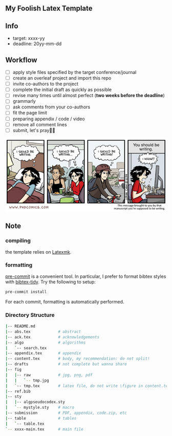 My Foolish Latex Template
---

## Info

- target: xxxx-yy
- deadline: 20yy-mm-dd

## Workflow

- [ ] apply style files specified by the target conference/journal
- [ ] create an overleaf project and import this repo
- [ ] invite co-authors to the project
- [ ] complete the initial draft as quickly as possible
- [ ] revise many times until almost perfect (__two weeks before the deadline__)
- [ ] grammarly
- [ ] ask comments from your co-authors
- [ ] fit the page limit
- [ ] preparing appendix / code / video
- [ ] remove all comment lines
- [ ] submit, let's pray🙏🏻

![](./fig/raw/phd030415s.gif)

## Note

### compiling
the template relies on [Latexmk](http://personal.psu.edu/jcc8/software/latexmk/).

### formatting

[pre-commit](https://pre-commit.com/) is a convenient tool.
In particular, I prefer to format bibtex styles with [bibtex-tidy](https://github.com/FlamingTempura/bibtex-tidy).
Try the following to setup:

```sh
pre-commit install
```

For each commit, formatting is automatically performed.

### Directory Structure
```sh
|-- README.md
|-- abs.tex            # abstract
|-- ack.tex            # acknowledgements
|-- algo               # algorithms
|   `-- search.tex
|-- appendix.tex       # appendix
|-- content.tex        # body, my recommendation: do not split!
|-- drafts             # not complete but wanna share
|-- fig
|   |-- raw            # jpg, png, pdf
|   |   `-- tmp.jpg
|   `-- tmp.tex        # latex file, do not write \figure in content.tex
|-- ref.bib
|-- sty
|   |-- algpseudocodex.sty
|   `-- mystyle.sty    # macro
|-- submission         # PDF, appendix, code.zip, etc
|-- table              # tables
|   `-- table.tex
`-- xxxx-main.tex      # main file
```

